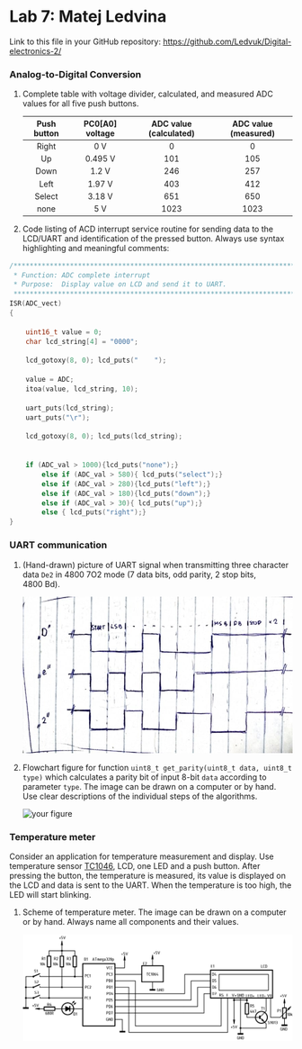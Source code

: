 # Lab 7: Matej Ledvina

Link to this file in your GitHub repository:
https://github.com/Ledvuk/Digital-electronics-2/

### Analog-to-Digital Conversion

1. Complete table with voltage divider, calculated, and measured ADC values for all five push buttons.

   | **Push button** | **PC0[A0] voltage** | **ADC value (calculated)** | **ADC value (measured)** |
   | :-: | :-: | :-: | :-: |
   | Right  | 0&nbsp;V     | 0   | 0 |
   | Up     | 0.495&nbsp;V | 101 | 105 |
   | Down   | 1.2&nbsp;V   | 246 | 257 |
   | Left   | 1.97&nbsp;V  | 403 | 412 |
   | Select | 3.18&nbsp;V  | 651 | 650 |
   | none   | 5&nbsp;V     | 1023| 1023|

2. Code listing of ACD interrupt service routine for sending data to the LCD/UART and identification of the pressed button. Always use syntax highlighting and meaningful comments:

```c
/**********************************************************************
 * Function: ADC complete interrupt
 * Purpose:  Display value on LCD and send it to UART.
 **********************************************************************/
ISR(ADC_vect)
{
    
    uint16_t value = 0;
    char lcd_string[4] = "0000";

    lcd_gotoxy(8, 0); lcd_puts("    ");

    value = ADC;
    itoa(value, lcd_string, 10);

    uart_puts(lcd_string);
    uart_puts("\r");
    
    lcd_gotoxy(8, 0); lcd_puts(lcd_string);


    if (ADC_val > 1000){lcd_puts("none");}
        else if (ADC_val > 580){ lcd_puts("select");}
        else if (ADC_val > 280){lcd_puts("left");}
        else if (ADC_val > 180){lcd_puts("down");}
        else if (ADC_val > 30){ lcd_puts("up");}
        else { lcd_puts("right");}
}
```

### UART communication

1. (Hand-drawn) picture of UART signal when transmitting three character data `De2` in 4800 7O2 mode (7 data bits, odd parity, 2 stop bits, 4800&nbsp;Bd).

   ![hento](https://github.com/Ledvuk/Digital-electronics-2/blob/main/Labs/07-uart/signals.png)

2. Flowchart figure for function `uint8_t get_parity(uint8_t data, uint8_t type)` which calculates a parity bit of input 8-bit `data` according to parameter `type`. The image can be drawn on a computer or by hand. Use clear descriptions of the individual steps of the algorithms.

   ![your figure]()

### Temperature meter

Consider an application for temperature measurement and display. Use temperature sensor [TC1046](http://ww1.microchip.com/downloads/en/DeviceDoc/21496C.pdf), LCD, one LED and a push button. After pressing the button, the temperature is measured, its value is displayed on the LCD and data is sent to the UART. When the temperature is too high, the LED will start blinking.

1. Scheme of temperature meter. The image can be drawn on a computer or by hand. Always name all components and their values.

   ![hento](https://github.com/Ledvuk/Digital-electronics-2/blob/main/Labs/07-uart/DE2_CV.png)
